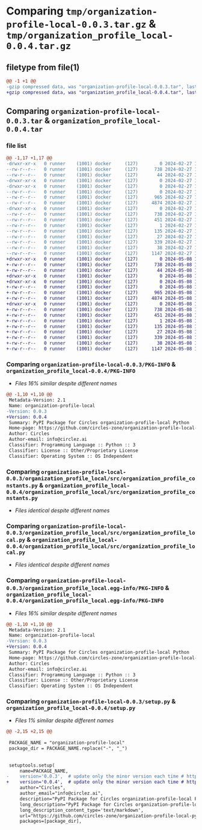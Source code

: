 # Comparing `tmp/organization-profile-local-0.0.3.tar.gz` & `tmp/organization_profile_local-0.0.4.tar.gz`

## filetype from file(1)

```diff
@@ -1 +1 @@
-gzip compressed data, was "organization-profile-local-0.0.3.tar", last modified: Tue Feb 27 16:47:19 2024, max compression
+gzip compressed data, was "organization_profile_local-0.0.4.tar", last modified: Wed May  8 12:25:45 2024, max compression
```

## Comparing `organization-profile-local-0.0.3.tar` & `organization_profile_local-0.0.4.tar`

### file list

```diff
@@ -1,17 +1,17 @@
-drwxr-xr-x   0 runner    (1001) docker     (127)        0 2024-02-27 16:47:19.472585 organization-profile-local-0.0.3/
--rw-r--r--   0 runner    (1001) docker     (127)      738 2024-02-27 16:47:19.472585 organization-profile-local-0.0.3/PKG-INFO
--rw-r--r--   0 runner    (1001) docker     (127)       44 2024-02-27 16:46:56.000000 organization-profile-local-0.0.3/README.md
-drwxr-xr-x   0 runner    (1001) docker     (127)        0 2024-02-27 16:47:19.468585 organization-profile-local-0.0.3/organization_profile_local/
-drwxr-xr-x   0 runner    (1001) docker     (127)        0 2024-02-27 16:47:19.468585 organization-profile-local-0.0.3/organization_profile_local/src/
--rw-r--r--   0 runner    (1001) docker     (127)        0 2024-02-27 16:46:56.000000 organization-profile-local-0.0.3/organization_profile_local/src/__init__.py
--rw-r--r--   0 runner    (1001) docker     (127)      965 2024-02-27 16:46:56.000000 organization-profile-local-0.0.3/organization_profile_local/src/organization_profile_constants.py
--rw-r--r--   0 runner    (1001) docker     (127)     4874 2024-02-27 16:46:56.000000 organization-profile-local-0.0.3/organization_profile_local/src/organization_profile_local.py
-drwxr-xr-x   0 runner    (1001) docker     (127)        0 2024-02-27 16:47:19.468585 organization-profile-local-0.0.3/organization_profile_local.egg-info/
--rw-r--r--   0 runner    (1001) docker     (127)      738 2024-02-27 16:47:19.000000 organization-profile-local-0.0.3/organization_profile_local.egg-info/PKG-INFO
--rw-r--r--   0 runner    (1001) docker     (127)      451 2024-02-27 16:47:19.000000 organization-profile-local-0.0.3/organization_profile_local.egg-info/SOURCES.txt
--rw-r--r--   0 runner    (1001) docker     (127)        1 2024-02-27 16:47:19.000000 organization-profile-local-0.0.3/organization_profile_local.egg-info/dependency_links.txt
--rw-r--r--   0 runner    (1001) docker     (127)      135 2024-02-27 16:47:19.000000 organization-profile-local-0.0.3/organization_profile_local.egg-info/requires.txt
--rw-r--r--   0 runner    (1001) docker     (127)       27 2024-02-27 16:47:19.000000 organization-profile-local-0.0.3/organization_profile_local.egg-info/top_level.txt
--rw-r--r--   0 runner    (1001) docker     (127)      339 2024-02-27 16:46:56.000000 organization-profile-local-0.0.3/pyproject.toml
--rw-r--r--   0 runner    (1001) docker     (127)       38 2024-02-27 16:47:19.472585 organization-profile-local-0.0.3/setup.cfg
--rw-r--r--   0 runner    (1001) docker     (127)     1147 2024-02-27 16:46:56.000000 organization-profile-local-0.0.3/setup.py
+drwxr-xr-x   0 runner    (1001) docker     (127)        0 2024-05-08 12:25:45.400213 organization_profile_local-0.0.4/
+-rw-r--r--   0 runner    (1001) docker     (127)      738 2024-05-08 12:25:45.400213 organization_profile_local-0.0.4/PKG-INFO
+-rw-r--r--   0 runner    (1001) docker     (127)       44 2024-05-08 12:25:23.000000 organization_profile_local-0.0.4/README.md
+drwxr-xr-x   0 runner    (1001) docker     (127)        0 2024-05-08 12:25:45.392213 organization_profile_local-0.0.4/organization_profile_local/
+drwxr-xr-x   0 runner    (1001) docker     (127)        0 2024-05-08 12:25:45.396213 organization_profile_local-0.0.4/organization_profile_local/src/
+-rw-r--r--   0 runner    (1001) docker     (127)        0 2024-05-08 12:25:23.000000 organization_profile_local-0.0.4/organization_profile_local/src/__init__.py
+-rw-r--r--   0 runner    (1001) docker     (127)      965 2024-05-08 12:25:23.000000 organization_profile_local-0.0.4/organization_profile_local/src/organization_profile_constants.py
+-rw-r--r--   0 runner    (1001) docker     (127)     4874 2024-05-08 12:25:23.000000 organization_profile_local-0.0.4/organization_profile_local/src/organization_profile_local.py
+drwxr-xr-x   0 runner    (1001) docker     (127)        0 2024-05-08 12:25:45.396213 organization_profile_local-0.0.4/organization_profile_local.egg-info/
+-rw-r--r--   0 runner    (1001) docker     (127)      738 2024-05-08 12:25:45.000000 organization_profile_local-0.0.4/organization_profile_local.egg-info/PKG-INFO
+-rw-r--r--   0 runner    (1001) docker     (127)      451 2024-05-08 12:25:45.000000 organization_profile_local-0.0.4/organization_profile_local.egg-info/SOURCES.txt
+-rw-r--r--   0 runner    (1001) docker     (127)        1 2024-05-08 12:25:45.000000 organization_profile_local-0.0.4/organization_profile_local.egg-info/dependency_links.txt
+-rw-r--r--   0 runner    (1001) docker     (127)      135 2024-05-08 12:25:45.000000 organization_profile_local-0.0.4/organization_profile_local.egg-info/requires.txt
+-rw-r--r--   0 runner    (1001) docker     (127)       27 2024-05-08 12:25:45.000000 organization_profile_local-0.0.4/organization_profile_local.egg-info/top_level.txt
+-rw-r--r--   0 runner    (1001) docker     (127)      339 2024-05-08 12:25:23.000000 organization_profile_local-0.0.4/pyproject.toml
+-rw-r--r--   0 runner    (1001) docker     (127)       38 2024-05-08 12:25:45.400213 organization_profile_local-0.0.4/setup.cfg
+-rw-r--r--   0 runner    (1001) docker     (127)     1147 2024-05-08 12:25:23.000000 organization_profile_local-0.0.4/setup.py
```

### Comparing `organization-profile-local-0.0.3/PKG-INFO` & `organization_profile_local-0.0.4/PKG-INFO`

 * *Files 16% similar despite different names*

```diff
@@ -1,10 +1,10 @@
 Metadata-Version: 2.1
 Name: organization-profile-local
-Version: 0.0.3
+Version: 0.0.4
 Summary: PyPI Package for Circles organization-profile-local Python
 Home-page: https://github.com/circles-zone/organization-profile-local-python-package
 Author: Circles
 Author-email: info@circlez.ai
 Classifier: Programming Language :: Python :: 3
 Classifier: License :: Other/Proprietary License
 Classifier: Operating System :: OS Independent
```

### Comparing `organization-profile-local-0.0.3/organization_profile_local/src/organization_profile_constants.py` & `organization_profile_local-0.0.4/organization_profile_local/src/organization_profile_constants.py`

 * *Files identical despite different names*

### Comparing `organization-profile-local-0.0.3/organization_profile_local/src/organization_profile_local.py` & `organization_profile_local-0.0.4/organization_profile_local/src/organization_profile_local.py`

 * *Files identical despite different names*

### Comparing `organization-profile-local-0.0.3/organization_profile_local.egg-info/PKG-INFO` & `organization_profile_local-0.0.4/organization_profile_local.egg-info/PKG-INFO`

 * *Files 16% similar despite different names*

```diff
@@ -1,10 +1,10 @@
 Metadata-Version: 2.1
 Name: organization-profile-local
-Version: 0.0.3
+Version: 0.0.4
 Summary: PyPI Package for Circles organization-profile-local Python
 Home-page: https://github.com/circles-zone/organization-profile-local-python-package
 Author: Circles
 Author-email: info@circlez.ai
 Classifier: Programming Language :: Python :: 3
 Classifier: License :: Other/Proprietary License
 Classifier: Operating System :: OS Independent
```

### Comparing `organization-profile-local-0.0.3/setup.py` & `organization_profile_local-0.0.4/setup.py`

 * *Files 1% similar despite different names*

```diff
@@ -2,15 +2,15 @@
 
 PACKAGE_NAME = "organization-profile-local"
 package_dir = PACKAGE_NAME.replace("-", "_")
 
 
 setuptools.setup(
     name=PACKAGE_NAME,
-    version='0.0.3',  # update only the minor version each time # https://pypi.org/project/organization-profile-local/
+    version='0.0.4',  # update only the minor version each time # https://pypi.org/project/organization-profile-local/
     author="Circles",
     author_email="info@circlez.ai",
     description="PyPI Package for Circles organization-profile-local Python",
     long_description="PyPI Package for Circles organization-profile-local Python",
     long_description_content_type='text/markdown',
     url="https://github.com/circles-zone/organization-profile-local-python-package",
     packages=[package_dir],
```

